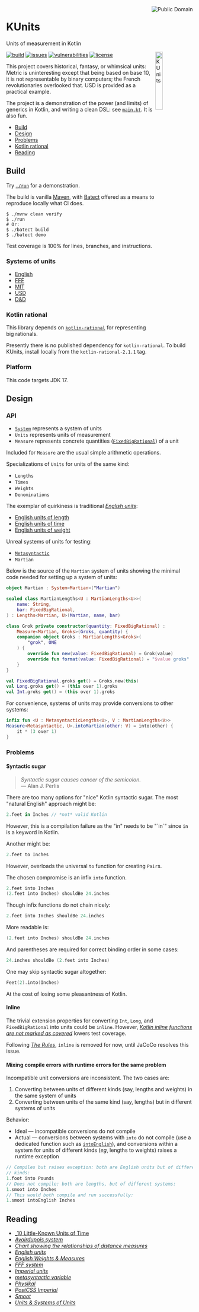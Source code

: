 <a href="LICENSE.md">
<img src="./images/public-domain.png" alt="Public Domain" align="right"/>
</a>

# KUnits

Units of measurement in Kotlin

<img src="./images/kunits.png" alt="KUnits" align="right" width="20%"/>

[![build](https://github.com/binkley/kunits/workflows/build/badge.svg)](https://github.com/binkley/kunits/actions)
[![issues](https://img.shields.io/github/issues/binkley/kunits.svg)](https://github.com/binkley/kunits/issues/)
[![vulnerabilities](https://snyk.io/test/github/binkley/kunits/badge.svg)](https://snyk.io/test/github/binkley/kunits)
[![license](https://img.shields.io/badge/license-Public%20Domain-blue.svg)](http://unlicense.org/)

This project covers historical, fantasy, or whimsical units: Metric is
uninteresting except that being based on base 10, it is not representable
by binary computers; the French revolutionaries overlooked that.
USD is provided as a practical example.

The project is a demonstration of the power (and limits) of generics in
Kotlin, and writing a clean DSL: see
[`main.kt`](src/main/kotlin/hm/binkley/kunits/main.kt).
It is also fun.

* [Build](#build)
* [Design](#design)
* [Problems](#problems)
* [Kotlin rational](#kotlin-rational)
* [Reading](#reading)

## Build

Try [`./run`](./run) for a demonstration.

The build is vanilla [Maven](pom.xml), with [Batect](https://batect.dev)
offered as a means to reproduce locally what CI does.

```
$ ./mvnw clean verify
$ ./run
# Or:
$ ./batect build
$ ./batect demo
```

Test coverage is 100% for lines, branches, and instructions.

### Systems of units

* [English](src/main/kotlin/hm/binkley/kunits/system/english/)
* [FFF](src/main/kotlin/hm/binkley/kunits/system/fff/)
* [MIT](src/main/kotlin/hm/binkley/kunits/system/mit/)
* [USD](src/main/kotlin/hm/binkley/kunits/system/usd/)
* [D&amp;D](src/main/kotlin/hm/binkley/kunits/system/dnd/)

### Kotlin rational

This library depends on
[`kotlin-rational`](https://github.com/binkley/kotlin-rational) for
representing big rationals.

Presently there is no published dependency for `kotlin-rational`. To build
KUnits, install locally from the `kotlin-rational-2.1.1` tag.

### Platform

This code targets JDK 17.

## Design

### API

- [`System`](src/main/kotlin/hm/binkley/kunits/Units.kt) represents a
  system of units
- `Units` represents units of measurement
- `Measure` represents concrete quantities
  ([`FixedBigRational`](#kotlin-rational)) of a unit

Included for `Measure` are the usual simple arithmetic operations.

Specializations of `Units` for units of the same kind:

- `Lengths`
- `Times`
- `Weights`
- `Denominations`


The exemplar of quirkiness is traditional
[_English units_](https://en.wikipedia.org/wiki/English_units):

- [English units of length](src/main/kotlin/hm/binkley/kunits/system/english/length/EnglishLengths.kt)
- [English units of time](src/main/kotlin/hm/binkley/kunits/system/english/time/EnglishTimes.kt)
- [English units of weight](src/main/kotlin/hm/binkley/kunits/system/english/weight/EnglishWeights.kt)

Unreal systems of units for testing:

- [`Metasyntactic`](src/test/kotlin/hm/binkley/kunits/test-systems.kt)
- `Martian`

Below is the source of the `Martian` system of units showing the minimal 
code needed for setting up a system of units:

```kotlin
object Martian : System<Martian>("Martian")

sealed class MartianLengths<U : MartianLengths<U>>(
    name: String,
    bar: FixedBigRational,
) : Lengths<Martian, U>(Martian, name, bar)

class Grok private constructor(quantity: FixedBigRational) :
    Measure<Martian, Groks>(Groks, quantity) {
    companion object Groks : MartianLengths<Groks>(
        "grok", ONE
    ) {
        override fun new(value: FixedBigRational) = Grok(value)
        override fun format(value: FixedBigRational) = "$value groks"
    }
}

val FixedBigRational.groks get() = Groks.new(this)
val Long.groks get() = (this over 1).groks
val Int.groks get() = (this over 1).groks
```

For convenience, systems of units may provide conversions to other systems:

```kotlin
infix fun <U : MetasyntacticLengths<U>, V : MartianLengths<V>>
Measure<Metasyntactic, U>.intoMartian(other: V) = into(other) {
    it * (3 over 1)
}
```

### Problems

#### Syntactic sugar

> _Syntactic sugar causes cancer of the semicolon._<br/>
> &mdash; Alan J. Perlis

There are too many options for "nice" Kotlin syntactic sugar.
The most "natural English" approach might be:

```kotlin
2.feet in Inches // *not* valid Kotlin
```

However, this is a compilation failure as the "in" needs to be "\`in\`" since
`in` is a keyword in Kotlin.

Another might be:

```kotlin
2.feet to Inches
```

However, overloads the universal `to` function for creating `Pair`s.

The chosen compromise is an infix `into` function.

```kotlin
2.feet into Inches
(2.feet into Inches) shouldBe 24.inches
```

Though infix functions do not chain nicely:

```kotlin
2.feet into Inches shouldBe 24.inches
```

More readable is:

```kotlin
(2.feet into Inches) shouldBe 24.inches
```

And parentheses are required for correct binding order in some cases:

```kotlin
24.inches shouldBe (2.feet into Inches)
```

One may skip syntactic sugar altogether:

```kotlin
Feet(2).into(Inches)
```

At the cost of losing some pleasantness of Kotlin.

#### Inline

The trivial extension properties for converting `Int`, `Long`, and 
`FixedBigRational` into units could be `inline`. However, [_Kotlin inline
functions are not marked as
covered_](https://github.com/jacoco/jacoco/issues/654) lowers test coverage.

Following [_The Rules_](https://wiki.c2.com/?MakeItWorkMakeItRightMakeItFast),
`inline` is removed for now, until JaCoCo resolves this issue.

#### Mixing compile errors with runtime errors for the same problem

Incompatible unit conversions are inconsistent. The two cases are:

1. Converting between units of different kinds (say, lengths and weights) in
   the same system of units
2. Converting between units of the same kind (say, lengths) but in different
   systems of units

Behavior:

* Ideal &mdash; incompatible conversions do not compile
* Actual &mdash; conversions between systems with `into` do not compile (use
  a dedicated function such as
  [`intoEnglish`](src/main/kotlin/hm/binkley/kunits/system/fff/FFF.kt)), and
  conversions within a system for units of different kinds (_eg_, lengths
  to weights) raises a runtime exception

```kotlin
// Compiles but raises exception: both are English units but of different 
// kinds:
1.foot into Pounds
// Does not compile: both are lengths, but of different systems:
1.smoot into Inches
// This would both compile and run successfully:
1.smoot intoEnglish Inches
```

## Reading

* [_10 Little-Known Units of Time](https://www.mentalfloss.com/article/60080/10-little-known-units-time)
* [_Avoirdupois system_](https://en.wikipedia.org/wiki/Avoirdupois_system)
* [_Chart showing the relationships of distance
  measures_](https://en.wikipedia.org/wiki/English_units#/media/File:English_Length_Units_Graph.svg)
* [_English units_](https://en.wikipedia.org/wiki/English_units)
* [_English Weights &amp;
  Measures_](http://home.clara.net/brianp/quickref.html)
* [_FFF system_](https://en.wikipedia.org/wiki/FFF_system)
* [_Imperial units_](https://en.wikipedia.org/wiki/Imperial_units)
* [_metasyntactic variable_](https://foldoc.org/metasyntactic+variable)
* [_Physikal_](https://github.com/Tenkiv/Physikal)
* [_PostCSS Imperial_](https://github.com/sebdeckers/postcss-imperial)
* [_Smoot_](https://en.wikipedia.org/wiki/Smoot)
* [_Units &amp; Systems of Units_](https://www.sizes.com/units/)
